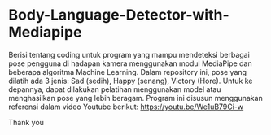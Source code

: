 # Body-Language-Detector-with-Mediapipe

Berisi tentang coding untuk program yang mampu mendeteksi berbagai pose pengguna di hadapan kamera menggunakan modul MediaPipe dan beberapa algoritma Machine Learning.
Dalam repository ini, pose yang dilatih ada 3 jenis: Sad (sedih), Happy (senang), Victory (Hore).
Untuk ke depannya, dapat dilakukan pelatihan menggunakan model atau menghasilkan pose yang lebih beragam.
Program ini disusun menggunakan referensi dalam video Youtube berikut:
https://youtu.be/We1uB79Ci-w

Thank you
